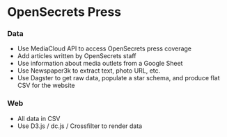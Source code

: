 # OpenSecrets Press

### Data
- Use MediaCloud API to access OpenSecrets press coverage
- Add articles written by OpenSecrets staff
- Use information about media outlets from a Google Sheet
- Use Newspaper3k to extract text, photo URL, etc.
- Use Dagster to get raw data, populate a star schema, and produce flat CSV for the website

### Web
- All data in CSV
- Use D3.js / dc.js / Crossfilter to render data